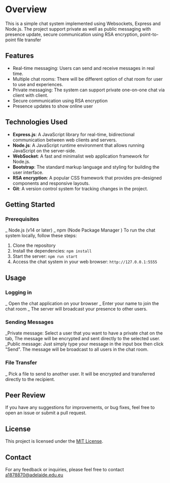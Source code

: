 # Overview

This is a simple chat system implemented using Websockets, Express and Node.js. The project support private as well as public messaging with presence update, secure communication using RSA encryption, point-to-point file transfer

## Features

- Real-time messaging: Users can send and receive messages in real time.
- Multiple chat rooms: There will be different option of chat room for user to use and experiences.
- Private messaging: The system can support private one-on-one chat via client with client.
- Secure communication using RSA encryption
- Presence updates to show online user

## Technologies Used

- **Express.js**: A JavaScript library for real-time, bidirectional communication between web clients and servers.
- **Node.js**: A JavaScript runtime environment that allows running JavaScript on the server-side.
- **WebSocket**: A fast and minimalist web application framework for Node.js.
- **Bootstrap**: The standard markup language and styling for building the user interface.
- **RSA encryption**: A popular CSS framework that provides pre-designed components and responsive layouts.
- **Git**: A version control system for tracking changes in the project.

## Getting Started

### Prerequisites
_ Node.js (v14 or later)
_ npm (Node Package Manager
)
To run the chat system locally, follow these steps:

1. Clone the repository
2. Install the dependencies: `npm install`
3. Start the server: `npm run start`
4. Access the chat system in your web browser: `http://127.0.0.1:5555`

## Usage
### Logging in
_ Open the chat application on your browser
_ Enter your name to join the chat room
_ The server will broadcast your presence to other users.
### Sending Messages
_Private message: Select a user that you want to have a private chat on the tab, The message will be encrypted and sent directly to the selected user.
_Public message: Just simply type your message in the input box then click "Send". The message will be broadcast to all users in the chat room.
### File Transfer
_ Pick a file to send to another user. It will be encrypted and transferred directly to the recipient.

## Peer Review
 If you have any suggestions for improvements, or bug fixes, feel free to open an issue or submit a pull request.

## License
This project is licensed under the [MIT License](https://opensource.org/licenses/MIT). 

## Contact
For any feedback or inquiries, please feel free to contact a1878870@adelaide.edu.eu

